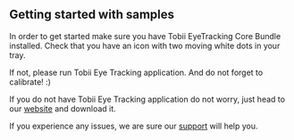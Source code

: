 ## Getting started with samples

In order to get started make sure you have Tobii EyeTracking Core Bundle installed.
Check that you have an icon with two moving white dots in your tray. 

If not, please run Tobii Eye Tracking application. And do not forget to calibrate! :)

If you do not have Tobii Eye Tracking application do not worry, just head to our 
[website](http://developer.tobii.com/eyex-setup/) and download it.

If you experience any issues, we are sure our [support](https://help.tobii.com/hc/en-us) will help you. 





